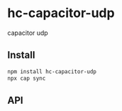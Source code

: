 # hc-capacitor-udp

capacitor udp

## Install

```bash
npm install hc-capacitor-udp
npx cap sync
```

## API

<docgen-index></docgen-index>

<docgen-api>
<!-- run docgen to generate docs from the source -->
<!-- More info: https://github.com/ionic-team/capacitor-docgen -->
</docgen-api>
